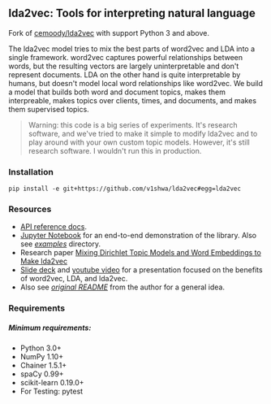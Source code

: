 lda2vec: Tools for interpreting natural language
---

Fork of [cemoody/lda2vec](https://github.com/cemoody/lda2vec) with support Python 3 and above.

The lda2vec model tries to mix the best parts of word2vec and LDA into a single framework. word2vec captures powerful relationships between words, but the resulting vectors are largely uninterpretable and don't represent documents. LDA on the other hand is quite interpretable by humans, but doesn't model local word relationships like word2vec. We build a model that builds both word and document topics, makes them interpreable, makes topics over clients, times, and documents, and makes them supervised topics.

>Warning: this code is a big series of experiments. It's research software, and we've tried to make it simple to modify lda2vec and to play around with your own custom topic models. However, it's still research software. I wouldn't run this in production.

### Installation

```pip install -e git+https://github.com/v1shwa/lda2vec#egg=lda2vec```

### Resources
- [API reference docs](https://lda2vec.readthedocs.org/en/latest/).
- [Jupyter Notebook](http://nbviewer.jupyter.org/github/cemoody/lda2vec/blob/master/examples/twenty_newsgroups/lda2vec/lda2vec.ipynb) for an end-to-end demonstration of the library. Also see [_examples_](./examples) directory.
- Research paper [Mixing Dirichlet Topic Models and Word Embeddings to Make lda2vec](http://arxiv.org/abs/1605.02019)
- [Slide deck](http://www.slideshare.net/ChristopherMoody3/word2vec-lda-and-introducing-a-new-hybrid-algorithm-lda2vec-57135994) and [youtube video](https://www.youtube.com/watch?v=eHcBeVnAiD4) for a presentation focused on the benefits of word2vec, LDA, and lda2vec.
-  Also see [_original README_](./README.rst) from the author for a general idea.

### Requirements
##### Minimum requirements:
- Python 3.0+
- NumPy 1.10+
- Chainer 1.5.1+
- spaCy 0.99+
- scikit-learn 0.19.0+
- For Testing: pytest